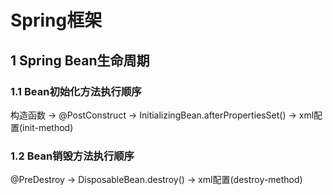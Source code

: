 # Spring框架

## 1 Spring Bean生命周期

### 1.1 Bean初始化方法执行顺序
构造函数 -> @PostConstruct -> InitializingBean.afterPropertiesSet() -> xml配置(init-method)

### 1.2 Bean销毁方法执行顺序
@PreDestroy -> DisposableBean.destroy() -> xml配置(destroy-method)